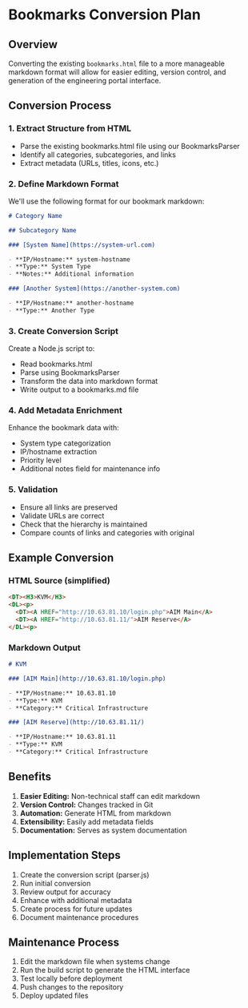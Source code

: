 # Bookmarks Conversion Plan

## Overview

Converting the existing `bookmarks.html` file to a more manageable markdown format will allow for easier editing, version control, and generation of the engineering portal interface.

## Conversion Process

### 1. Extract Structure from HTML

- Parse the existing bookmarks.html file using our BookmarksParser
- Identify all categories, subcategories, and links
- Extract metadata (URLs, titles, icons, etc.)

### 2. Define Markdown Format

We'll use the following format for our bookmark markdown:

```markdown
# Category Name

## Subcategory Name

### [System Name](https://system-url.com)

- **IP/Hostname:** system-hostname
- **Type:** System Type
- **Notes:** Additional information

### [Another System](https://another-system.com)

- **IP/Hostname:** another-hostname
- **Type:** Another Type
```

### 3. Create Conversion Script

Create a Node.js script to:

- Read bookmarks.html
- Parse using BookmarksParser
- Transform the data into markdown format
- Write output to a bookmarks.md file

### 4. Add Metadata Enrichment

Enhance the bookmark data with:

- System type categorization
- IP/hostname extraction
- Priority level
- Additional notes field for maintenance info

### 5. Validation

- Ensure all links are preserved
- Validate URLs are correct
- Check that the hierarchy is maintained
- Compare counts of links and categories with original

## Example Conversion

### HTML Source (simplified)

```html
<DT><H3>KVM</H3>
<DL><p>
  <DT><A HREF="http://10.63.81.10/login.php">AIM Main</A>
  <DT><A HREF="http://10.63.81.11/">AIM Reserve</A>
</DL><p>
```

### Markdown Output

```markdown
# KVM

### [AIM Main](http://10.63.81.10/login.php)

- **IP/Hostname:** 10.63.81.10
- **Type:** KVM
- **Category:** Critical Infrastructure

### [AIM Reserve](http://10.63.81.11/)

- **IP/Hostname:** 10.63.81.11
- **Type:** KVM
- **Category:** Critical Infrastructure
```

## Benefits

1. **Easier Editing:** Non-technical staff can edit markdown
2. **Version Control:** Changes tracked in Git
3. **Automation:** Generate HTML from markdown
4. **Extensibility:** Easily add metadata fields
5. **Documentation:** Serves as system documentation

## Implementation Steps

1. Create the conversion script (parser.js)
2. Run initial conversion
3. Review output for accuracy
4. Enhance with additional metadata
5. Create process for future updates
6. Document maintenance procedures

## Maintenance Process

1. Edit the markdown file when systems change
2. Run the build script to generate the HTML interface
3. Test locally before deployment
4. Push changes to the repository
5. Deploy updated files
